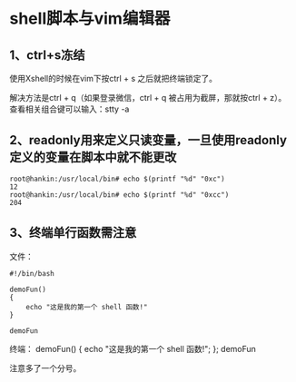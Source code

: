 # shell脚本与vim编辑器

## 1、ctrl+s冻结

使用Xshell的时候在vim下按ctrl + s 之后就把终端锁定了。

解决方法是ctrl + q（如果登录微信，ctrl + q 被占用为截屏，那就按ctrl + z）。
查看相关组合键可以输入：stty -a

## 2、readonly用来定义只读变量，一旦使用readonly定义的变量在脚本中就不能更改
```
root@hankin:/usr/local/bin# echo $(printf "%d" "0xc")
12
root@hankin:/usr/local/bin# echo $(printf "%d" "0xcc")
204
```

## 3、终端单行函数需注意
文件：
```
#!/bin/bash

demoFun()
{
    echo "这是我的第一个 shell 函数!"
}

demoFun
```

终端：
demoFun() { echo "这是我的第一个 shell 函数!"; }; demoFun

注意多了一个分号。




